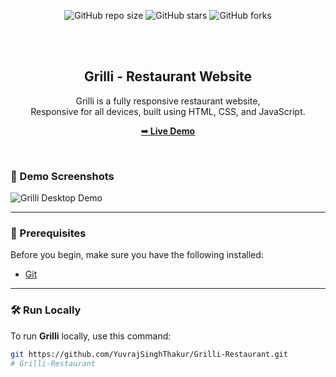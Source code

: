 <div align="center">
  
  ![GitHub repo size](https://img.shields.io/github/repo-size/YuvrajSinghThakur/Grilli-Restaurant)
  ![GitHub stars](https://img.shields.io/github/stars/YuvrajSinghThakur/Grilli-Restaurant?style=social)
  ![GitHub forks](https://img.shields.io/github/forks/YuvrajSinghThakur/Grilli-Restaurant?style=social)

  <br />
  <br />

  <h2 align="center">Grilli - Restaurant Website</h2>

  Grilli is a fully responsive restaurant website, <br />Responsive for all devices, built using HTML, CSS, and JavaScript.

  <a href="https://YuvrajSinghThakur.github.io/Grilli-Restaurant/"><strong>➥ Live Demo</strong></a>

</div>

<br />

### 📸 Demo Screenshots

![Grilli Desktop Demo](./readme-images/desktop.png "Desktop Demo")

---

### 🚀 Prerequisites

Before you begin, make sure you have the following installed:

- [Git](https://git-scm.com/downloads)

---

### 🛠️ Run Locally

To run **Grilli** locally, use this command:

```bash
git https://github.com/YuvrajSinghThakur/Grilli-Restaurant.git
#   G r i l l i - R e s t a u r a n t  
 